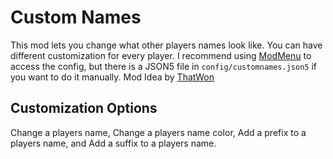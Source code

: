 # Custom Names
This mod lets you change what other players names look like. You can have different customization for every player. I recommend using [ModMenu](https://modrinth.com/mod/modmenu) to access the config, but there is a JSON5 file in ```config/customnames.json5``` if you want to do it manually. Mod Idea by [ThatWon](https://namemc.com/profile/ThatWon)

## Customization Options
Change a players name, Change a players name color, Add a prefix to a players name, and Add a suffix to a players name.

